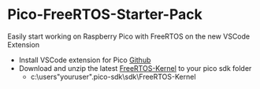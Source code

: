 # Pico-FreeRTOS-Starter-Pack
Easily start working on Raspberry Pico with FreeRTOS on the new VSCode Extension

- Install VSCode extension for Pico [Github](https://github.com/raspberrypi/pico-vscode)
- Download and unzip the latest [FreeRTOS-Kernel](https://github.com/FreeRTOS/FreeRTOS-Kernel/releases) to your pico sdk folder
    - c:\users\"youruser"\.pico-sdk\sdk\FreeRTOS-Kernel
